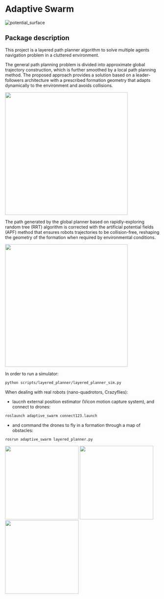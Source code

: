 # Adaptive Swarm

![potential_surface](https://github.com/RuslanAgishev/adaptive_swarm/blob/master/figures/layered_planner/surface_potential_trajs.png)

## Package description
This project is a layered path planner algorithm to solve multiple agents navigation problem in a cluttered environment.

The general path planning problem is divided into approximate global trajectory construction, which is further smoothed by a local path planning method.
The proposed approach provides a solution based on a leader-followers architecture with a prescribed formation geometry that adapts dynamically to the environment and avoids collisions.

<img src="https://github.com/RuslanAgishev/adaptive_swarm/blob/master/figures/layered_planner/rr_path.png" width="400"/>

The path generated by the global planner based on rapidly-exploring random tree (RRT) algorithm is corrected with the artificial potential fields (APF) method that ensures robots trajectories to be collision-free, reshaping the geometry of the formation when required by environmental conditions.

<img src="https://github.com/RuslanAgishev/adaptive_swarm/blob/master/figures/layered_planner/navigation.png" width="400"/>

In order to run a simulator:
```bash
python scripts/layered_planner/layered_planner_sim.py 
```

When dealing with real robots (nano-quadrotors, Crazyflies):
- laucnh external position estimator (Vicon motion capture system), and connect to drones:
```bash
roslaunch adaptive_swarm connect123.launch
```
- and command the drones to fly in a formation through a map of obstacles:
```bash
rosrun adaptive_swarm layered_planner.py 
```
<img src="https://github.com/RuslanAgishev/adaptive_swarm/blob/master/figures/layered_planner/narrow_passage/real1.png" width="240"/> <img src="https://github.com/RuslanAgishev/adaptive_swarm/blob/master/figures/layered_planner/narrow_passage/real2.png" width="240"/> <img src="https://github.com/RuslanAgishev/adaptive_swarm/blob/master/figures/layered_planner/narrow_passage/real3.png" width="240"/>

